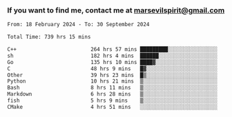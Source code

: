 ### If you want to find me, contact me at marsevilspirit@gmail.com

<!--
**marsevilspirit/marsevilspirit** is a ✨ _special_ ✨ repository because its `README.md` (this file) appears on your GitHub profile.

Here are some ideas to get you started:

- 🔭 I’m currently working on ...
- 🌱 I’m currently learning ...
- 👯 I’m looking to collaborate on ...
- 🤔 I’m looking for help with ...
- 💬 Ask me about ...
- 📫 How to reach me: ...
- 😄 Pronouns: ...
- ⚡ Fun fact: ...
-->
<!--START_SECTION:waka-->

```txt
From: 18 February 2024 - To: 30 September 2024

Total Time: 739 hrs 15 mins

C++                        264 hrs 57 mins █████████░░░░░░░░░░░░░░░░   35.84 %
sh                         182 hrs 4 mins  ██████░░░░░░░░░░░░░░░░░░░   24.63 %
Go                         135 hrs 10 mins ████▓░░░░░░░░░░░░░░░░░░░░   18.29 %
C                          48 hrs 9 mins   █▓░░░░░░░░░░░░░░░░░░░░░░░   06.51 %
Other                      39 hrs 23 mins  █▒░░░░░░░░░░░░░░░░░░░░░░░   05.33 %
Python                     10 hrs 21 mins  ▒░░░░░░░░░░░░░░░░░░░░░░░░   01.40 %
Bash                       8 hrs 11 mins   ▒░░░░░░░░░░░░░░░░░░░░░░░░   01.11 %
Markdown                   6 hrs 28 mins   ▒░░░░░░░░░░░░░░░░░░░░░░░░   00.88 %
fish                       5 hrs 9 mins    ▒░░░░░░░░░░░░░░░░░░░░░░░░   00.70 %
CMake                      4 hrs 51 mins   ░░░░░░░░░░░░░░░░░░░░░░░░░   00.66 %
```

<!--END_SECTION:waka-->
